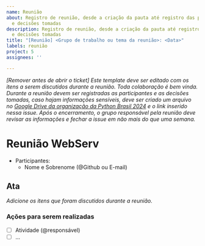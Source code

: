 ```yaml
---
name: Reunião
about: Registro de reunião, desde a criação da pauta até registro das participantes
  e decisões tomadas
description: Registro de reunião, desde a criação da pauta até registro das participantes
  e decisões tomadas
title: "[Reunião] <Grupo de trabalho ou tema da reunião>: <Data>"
labels: reunião
project: 5
assignees: ''

---
```


_[Remover antes de abrir o ticket] Este template deve ser editado com os itens a serem discutidos durante a reunião. Toda colaboração é bem vinda. Durante a reunião devem ser registradas as participantes e as decisões tomadas, caso hajam informações sensíveis, deve ser criado um arquivo no [Google Drive da organização da Python Brasil 2024](https://drive.google.com/drive/u/0/folders/1kFmZwf5b34qBiNEBsPznmoJ1CpSrEIwN) e o link inserido nessa issue. Após o encerramento, o grupo responsável pela reunião deve revisar as informações e fechar a issue em não mais do que uma semana._

# Reunião WebServ #

- Participantes:
  - Nome e Sobrenome (@Github ou E-mail)

## Ata

_Adicione os itens que foram discutidos durante a reunião._



### Ações para serem realizadas
- [ ] Atividade (@responsável)
- [ ] ...
